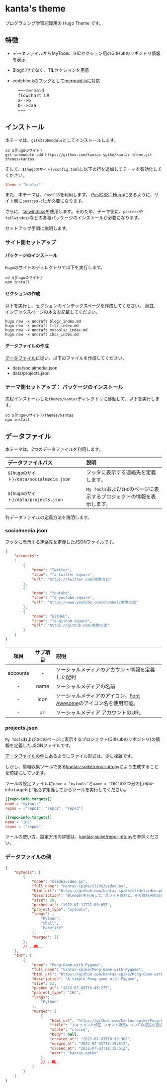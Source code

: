 # kanta's theme

プログラミング学習記録用の Hugo Theme です。

## 特徴

- データファイルからMyTools、IHCセクション用のGitHubのリポジトリ情報を表示
- Blogだけでなく、TILセクションを用意
- codeblockのフックとして[mermaid.js](https://mermaid-js.github.io/mermaid/#/)に対応

  <pre>
    ~~~mermaid
    flowchart LR
    a-->b
    b-->caa
    ~~~
  </pre>

## インストール

本テーマは、`git`の`submodule`としてインストールします。

~~~shell
cd ${hugoのサイト}
git submodule add https://github.com/kantas-spike/kantas-theme.git themes/kantas
~~~

そして、`${hugoのサイト}/config.toml`に以下の行を追加してテーマを有効化してください。

~~~toml
theme = "kantas"
~~~~

また、本テーマは、`PostCSS`を利用します。
[PostCSS | Hugo](https://gohugo.io/hugo-pipes/postcss/)にあるように、サイト側に`postcss-cli`が必要になります。

さらに、[tailwindcss](https://tailwindcss.com/)を使用します。そのため、テーマ側に、`postcss`や`tailwindcss`などの各種パッケージのインストールが必要になります。

セットアップ手順に説明します。

### サイト側セットアップ

#### パッケージのインストール

`Hugo`のサイトのディレクトリで以下を実行します。

~~~shell
cd ${hugoのサイト}
npm install
~~~

#### セクションの作成

以下を実行し、セクションのインデックスページを作成してください。
適宜、インデックスページの本文を記載してください。

~~~shell
hugo new -k undraft blog/_index.md
hugo new -k undraft til/_index.md
hugo new -k undraft mytools/_index.md
hugo new -k undraft ihc/_index.md
~~~

#### データファイルの作成

[データファイル](#データファイル)に従い、以下のファイルを作成してください。

- data/socialmedia.json
- data/projects.json

### テーマ側セットアップ： パッケージのインストール

先程インストールした`themes/kantas`ディレクトリに移動して、以下を実行します。

~~~shell
cd ${hugoのサイト}/themes/kantas
npm install
~~~

## データファイル

本テーマは、2つのデータファイルを利用します。

|データファイルパス| 説明 |
|:---|:---|
|`${hugoのサイト}/data/socialmedia.json`| フッタに表示する連絡先を定義します。 |
|`${hugoのサイト}/data/projects.json`| `My Tools`および`IHC`のページに表示するプロジェクトの情報を表示します。 |

各データファイルの定義方法を説明します。

### socialmedia.json

フッタに表示する連絡先を定義したJSONファイルです。

~~~json
{
    "accounts":
    [
        {
            "name": "Twitter",
            "icon": "fa-twitter-square",
            "url": "https://twitter.com/実際のID"
        },
        {
            "name": "Youtube",
            "icon": "fa-youtube-square",
            "url": "https://www.youtube.com/channel/実際のID"
        },
        {
            "name": "GitHub",
            "icon": "fa-github-square",
            "url": "https://github.com/実際のID"
        }
    ]
}
~~~

|項目|サブ項目|説明|
|:--:|:--:|:---|
|accounts| - | ソーシャルメディアのアカウント情報を定義した配列 |
| - | name | ソーシャルメディアの名前|
| - | icon | ソーシャルメディアのアイコン。[Font Awesome](https://fontawesome.com/icons/0?s=solid)のアイコン名を使用可能。|
| - | url | ソーシャルメディア アカウントのURL|

### projects.json

`My Tools`および`IHC`のページに表示するプロジェクト(GitHubのリポジトリ)の情報を定義したJSONファイルです。

[データファイルの例](#データファイルの例)にあるようにファイル形式は、少し複雑です。

しかし、情報収集ツールである[kantas-spike/repo-info.py](https://github.com/kantas-spike/repo-info.py)により生成することを前提にしています。

ツールの設定ファイルに`name = "mytools"`と`name = "IHC"`の2つ分の[[repo-info.targets]]`を必ず定義してからツールを実行してください。

~~~toml
[[repo-info.targets]]
name = "mytools"
repos = ["repo1", "repo2", "repo3"]

[[repo-info.targets]]
name = "IHC"
repos = ["repo4"]
~~~

ツールの使い方、設定方法の詳細は、[kantas-spike/repo-info.py](https://github.com/kantas-spike/repo-info.py)を参照ください。


### データファイルの例

~~~json
{
    "mytools": [
        {
            "name": "slide2video.py",
            "full_name": "kantas-spike/slide2video.py",
            "html_url": "https://github.com/kantas-spike/slide2video.py",
            "description": "Blenderを利用して、スライド資料と、その資料用の音声データから動画編集ファイルを作成するツールです。",
            "size": 20,
            "pushed_at": "2022-07-11T21:09:05Z",
            "project_type": "mytools",
            "langs": [
                "Python",
                "Shell",
                "Makefile"
            ],
            "merged": []
        },
        // ..略..
    ],
    "IHC": [
        {
            "name": "Pong-Game-with-Pygame",
            "full_name": "kantas-spike/Pong-Game-with-Pygame",
            "html_url": "https://github.com/kantas-spike/Pong-Game-with-Pygame",
            "description": "A simple Pong game with Pygame",
            "size": 23,
            "pushed_at": "2022-07-05T18:45:27Z",
            "project_type": "IHC",
            "langs": [
                "Python"
            ],
            "merged": [
                {
                    "html_url": "https://github.com/kantas-spike/Pong-Game-with-Pygame/pull/17",
                    "title": "ドキュメント修正 フォント設定についての記述を追加",
                    "state": "closed",
                    "body": null,
                    "created_at": "2022-07-03T18:15:38Z",
                    "merged_at": "2022-07-03T18:15:51Z",
                    "closed_at": "2022-07-03T18:15:51Z",
                    "user": "kantas-spike"
                },
                // ..略..
            ]
        }
    ]
}
~~~